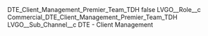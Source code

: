 <?xml version="1.0" encoding="UTF-8"?>
<CustomMetadata xmlns="http://soap.sforce.com/2006/04/metadata" xmlns:xsi="http://www.w3.org/2001/XMLSchema-instance" xmlns:xsd="http://www.w3.org/2001/XMLSchema">
    <label>DTE_Client_Management_Premier_Team_TDH</label>
    <protected>false</protected>
    <values>
        <field>LVGO__Role__c</field>
        <value xsi:type="xsd:string">Commercial_DTE_Client_Management_Premier_Team_TDH</value>
    </values>
    <values>
        <field>LVGO__Sub_Channel__c</field>
        <value xsi:type="xsd:string">DTE - Client Management</value>
    </values>
</CustomMetadata>
